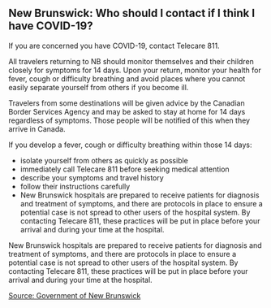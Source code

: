 ## New Brunswick: Who should I contact if I think I have COVID-19?

If you are concerned you have COVID-19, contact Telecare 811.

All travelers returning to NB should monitor themselves and their children closely for symptoms for 14 days. Upon your return, monitor your health for fever, cough or difficulty breathing and avoid places where you cannot easily separate yourself from others if you become ill.

Travelers from some destinations will be given advice by the Canadian Border Services Agency and may be asked to stay at home for 14 days regardless of symptoms. Those people will be notified of this when they arrive in Canada.

If you develop a fever, cough or difficulty breathing within those 14 days:

- isolate yourself from others as quickly as possible
- immediately call Telecare 811 before seeking medical attention
- describe your symptoms and travel history
- follow their instructions carefully
- New Brunswick hospitals are prepared to receive patients for diagnosis and treatment of symptoms, and there are protocols in place to ensure a potential case is not spread to other users of the hospital system. By contacting Telecare 811, these practices will be put in place before your arrival and during your time at the hospital.

New Brunswick hospitals are prepared to receive patients for diagnosis and treatment of symptoms, and there are protocols in place to ensure a potential case is not spread to other users of the hospital system. By contacting Telecare 811, these practices will be put in place before your arrival and during your time at the hospital.

[Source: Government of New Brunswick](https://www2.gnb.ca/content/gnb/en/departments/ocmoh/cdc/content/respiratory_diseases/coronavirus.html)
